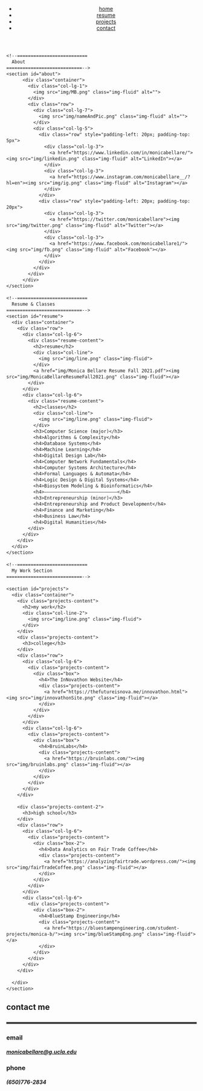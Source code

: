 <!DOCTYPE html>
<html lang="en">
<head>
  <meta charset="utf-8">
  <title>Monica Bellare</title>
  <meta content="width=device-width, initial-scale=1.0" name="viewport">
  <meta content="" name="keywords">
  <meta content="" name="description">

  <!-- Favicons -->
  <link href="img/novanavy.png" rel="icon">
  <link href="img/apple-touch-icon.png" rel="apple-touch-icon">

  <!-- Fonts -->
  <link href="https://fonts.googleapis.com/css?family=Open+Sans:300,300i,400,400i,500,600,700,700i|Montserrat:300,400,500,600,700" rel="stylesheet">
  <link href="https://fonts.googleapis.com/css2?family=Shrikhand&display=swap" rel="stylesheet">
  <link href="https://fonts.googleapis.com/css2?family=Josefin+Sans&display=swap" rel="stylesheet">
  <link rel="stylesheet" href="https://use.typekit.net/dfu1zbt.css">

  <!-- Bootstrap CSS File -->
  <link href="lib/bootstrap/css/bootstrap.min.css" rel="stylesheet">

  <!-- Libraries CSS Files -->
  <link href="lib/font-awesome/css/font-awesome.min.css" rel="stylesheet">
  <link href="lib/animate/animate.min.css" rel="stylesheet">
  <link href="lib/ionicons/css/ionicons.min.css" rel="stylesheet">
  <link href="lib/owlcarousel/assets/owl.carousel.min.css" rel="stylesheet">
  <link href="lib/lightbox/css/lightbox.min.css" rel="stylesheet">

  <!-- Main Stylesheet File -->
  <link href="css/style.css" rel="stylesheet">

  <!-- =======================================================
    Theme Name: Rapid
    Theme URL: https://bootstrapmade.com/rapid-multipurpose-bootstrap-business-template/
    Author: BootstrapMade.com
    License: https://bootstrapmade.com/license/
  ======================================================= -->
</head>

<body>
  <!--==========================
  Header
  ============================-->
  <header id="header">
    <div class="container">
      <nav class="main-nav float-right d-none d-lg-block">
        <ul>
          <li class="active"><a href="#about">home</a></li>
          <li><a href="#resume">resume</a></li>
          <li><a href="#projects">projects</a></li>
          <li><a href="#contact">contact</a></li>
        </ul>
      </nav>
    </div>
  </header>

    <!--==========================
      About
    ============================-->
    <section id="about">
          <div class="container">
            <div class="col-lg-1">
              <img src="img/MB.png" class="img-fluid" alt="">
            </div>
            <div class="row">
              <div class="col-lg-7">
                <img src="img/nameAndPic.png" class="img-fluid" alt="">
              </div>
              <div class="col-lg-5">
                <div class="row" style="padding-left: 20px; padding-top: 5px">
                  <div class="col-lg-3">
                    <a href="https://www.linkedin.com/in/monicabellare/"><img src="img/linkedin.png" class="img-fluid" alt="LinkedIn"></a>
                  </div>
                  <div class="col-lg-3">
                    <a href="https://www.instagram.com/monicabellare__/?hl=en"><img src="img/ig.png" class="img-fluid" alt="Instagram"></a>
                  </div>
                </div>
                <div class="row" style="padding-left: 20px; padding-top: 20px">
                  <div class="col-lg-3">
                    <a href="https://twitter.com/monicabellare"><img src="img/twitter.png" class="img-fluid" alt="Twitter"></a>
                  </div>
                  <div class="col-lg-3">
                    <a href="https://www.facebook.com/monicabellare1/"><img src="img/fb.png" class="img-fluid" alt="Facebook"></a>
                  </div>
                </div>
              </div>
            </div>
          </div>
    </section>

    <!--==========================
      Resume & Classes
    ============================-->
    <section id="resume">
      <div class="container">
        <div class="row">
          <div class="col-lg-6">
            <div class="resume-content">
              <h2>resume</h2>
              <div class="col-line">
                <img src="img/line.png" class="img-fluid">
              </div>
              <a href="img/Monica Bellare Resume Fall 2021.pdf"><img src="img/MonicaBellareResumeFall2021.png" class="img-fluid"></a>
            </div>
          </div>
          <div class="col-lg-6">
            <div class="resume-content">
              <h2>classes</h2>
              <div class="col-line">
                <img src="img/line.png" class="img-fluid">
              </div>
              <h3>Computer Science (major)</h3>
              <h4>Algorithms & Complexity</h4>
              <h4>Database Systems</h4>
              <h4>Machine Learning</h4>
              <h4>Digital Design Lab</h4>
              <h4>Computer Network Fundamentals</h4>
              <h4>Computer Systems Architecture</h4>
              <h4>Formal Languages & Automata</h4>
              <h4>Logic Design & Digital Systems</h4>
              <h4>Biosystem Modeling & Bioinformatics</h4>
              <h4>–––––––––––––––––––––––––––</h4>
              <h3>Entrepreneurship (minor)</h3>
              <h4>Entrepreneurship and Product Development</h4>
              <h4>Finance and Marketing</h4>
              <h4>Business Law</h4>
              <h4>Digital Humanities</h4>
            </div>
          </div>
        </div>
      </div>
    </section>

    <!--==========================
      My Work Section
    ============================-->

    <section id="projects">
      <div class="container">
        <div class="projects-content">
          <h2>my work</h2>
          <div class="col-line-2">
            <img src="img/line.png" class="img-fluid">
          </div>
        </div>
        <div class="projects-content">
          <h3>college</h3>
        </div>
        <div class="row">
          <div class="col-lg-6">
            <div class="projects-content">
              <div class="box">
                <h4>The InNovathon Website</h4>
                <div class="projects-content">
                  <a href="https://thefutureisnova.me/innovathon.html"><img src="img/innovathonSite.png" class="img-fluid"></a>
                </div>
              </div>
            </div>
          </div>
          <div class="col-lg-6">
            <div class="projects-content">
              <div class="box">
                <h4>BruinLabs</h4>
                <div class="projects-content">
                  <a href="https://bruinlabs.com/"><img src="img/bruinlabs.png" class="img-fluid"></a>
                </div>
              </div>
            </div>
          </div>
        </div>

        <div class="projects-content-2">
          <h3>high school</h3>
        </div>
        <div class="row">
          <div class="col-lg-6">
            <div class="projects-content">
              <div class="box-2">
                <h4>Data Analytics on Fair Trade Coffee</h4>
                <div class="projects-content">
                  <a href="https://analyzingfairtrade.wordpress.com/"><img src="img/fairTradeCoffee.png" class="img-fluid"></a>
                </div>
              </div>
            </div>
          </div>
          <div class="col-lg-6">
            <div class="projects-content">
              <div class="box-2">
                <h4>BlueStamp Engineering</h4>
                <div class="projects-content">
                  <a href="https://bluestampengineering.com/student-projects/monica-b/"><img src="img/blueStampEng.png" class="img-fluid"></a>
                </div>
              </div>
            </div>
          </div>
        </div>

      </div>
    </section>

<!--==========================
    Contact Section
  ============================-->
  <section id="contact">
    <div class="container">
      <div class="contact-content">
        <h2>contact me</h2>
        <div class="col-line-2">
          <img src="img/line.png" class="img-fluid">
        </div>
      </div>
      <div class="contact-content-2"></div>
      <div class="row">
        <div class="col-lg-6">
          <div class="contact-content-2">
            <h3>email</h3>
            <h5><a href="mailto:socialsnova@gmail.com">monicabellare@g.ucla.edu</a></h5>
          </div>
        </div>
        <div class="col-lg-6">
          <div class="contact-content-2">
            <h3>phone</h3>
            <h5>(650)776-2834<h5>
          </div>
        </div>
      </div>
    </div>
  </section>
  
  <a href="#" class="back-to-top"><i class="fa fa-chevron-up"></i></a>
  <!-- Uncomment below if you want to use a preloader -->
  <!-- <div id="preloader"></div> -->

  <!-- JavaScript Libraries -->
  <script src="lib/jquery/jquery.min.js"></script>
  <script src="lib/jquery/jquery-migrate.min.js"></script>
  <script src="lib/bootstrap/js/bootstrap.bundle.min.js"></script>
  <script src="lib/easing/easing.min.js"></script>
  <script src="lib/mobile-nav/mobile-nav.js"></script>
  <script src="lib/wow/wow.min.js"></script>
  <script src="lib/waypoints/waypoints.min.js"></script>
  <script src="lib/counterup/counterup.min.js"></script>
  <script src="lib/owlcarousel/owl.carousel.min.js"></script>
  <script src="lib/isotope/isotope.pkgd.min.js"></script>
  <script src="lib/lightbox/js/lightbox.min.js"></script>
  <!-- Contact Form JavaScript File -->
  <script src="contactform/contactform.js"></script>

  <!-- Template Main Javascript File -->
  <script src="js/main.js"></script>

</body>
</html>
